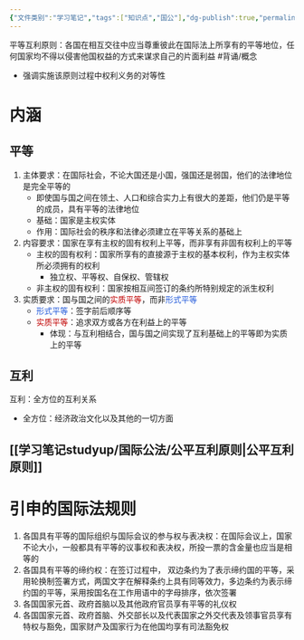 ```yaml
---
{"文件类别":"学习笔记","tags":["知识点","国公"],"dg-publish":true,"permalink":"/学习笔记studyup/国际公法/平等互利原则/","dgPassFrontmatter":true,"created":"2024-09-25T20:10:22.286+08:00","updated":"2024-11-04T19:43:48.592+08:00"}
---
```


平等互利原则：各国在相互交往中应当尊重彼此在国际法上所享有的平等地位，任何国家均不得以侵害他国权益的方式来谋求自己的片面利益 #背诵/概念 
- 强调实施该原则过程中权利义务的对等性
# 内涵
## 平等
1. 主体要求：在国际社会，不论大国还是小国，强国还是弱国，他们的法律地位是完全平等的
	- 即使国与国之间在领土、人口和综合实力上有很大的差距，他们仍是平等的成员，具有平等的法律地位
	- 基础：国家是主权实体
	- 作用：国际社会的秩序和法律必须建立在平等关系的基础上
2. 内容要求：国家在享有主权的固有权利上平等，而非享有非固有权利上的平等
	- 主权的固有权利：国家所享有的直接源于主权的基本权利，作为主权实体所必须拥有的权利
		- 独立权、平等权、自保权、管辖权
	- 非主权的固有权利：国家按相互间签订的条约所特别规定的派生权利
3. 实质要求：国与国之间的<font color="#c00000">实质平等</font>，而非<font color="#245bdb">形式平等</font>
	- <font color="#245bdb">形式平等</font>：签字前后顺序等
	- <font color="#c00000">实质平等</font>：追求双方或各方在利益上的平等
		- 体现：与互利相结合，国与国之间实现了互利基础上的平等即为实质上的平等
## 互利
互利：全方位的互利关系
- 全方位：经济政治文化以及其他的一切方面
## [[学习笔记studyup/国际公法/公平互利原则\|公平互利原则]]

# 引申的国际法规则
1. 各国具有平等的国际组织与国际会议的参与权与表决权：在国际会议上，国家不论大小，一般都具有平等的议事权和表决权，所投一票的含金量也应当是相等的
2. 各国具有平等的缔约权：在签订过程中， 双边条约为了表示缔约国的平等，采用轮换制签署方式，两国文字在解释条约上具有同等效力，多边条约为表示缔约国的平等，采用按国名在工作用语中的字母排序，依次签署
3. 各国国家元首、政府首脑以及其他政府官员享有平等的礼仪权
4. 各国国家元首、政府首脑、外交部长以及代表国家之外交代表及领事官员享有特权与豁免，国家财产及国家行为在他国均享有司法豁免权

